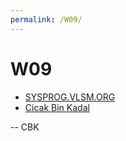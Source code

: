 ```yaml
---
permalink: /W09/
---
```


# W09

* [SYSPROG.VLSM.ORG](https://sysprog.vlsm.org/)
* [Cicak Bin Kadal](../)

-- CBK

